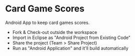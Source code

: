 Card Game Scores
================

Android App to keep card games scores.

* Fork & Check-out outside the workspace
* Import in Eclipse as "Android Project from Existing Code"
* Share the project (Team > Share Project)
* Run as "Android Application" and it'll build automatically
